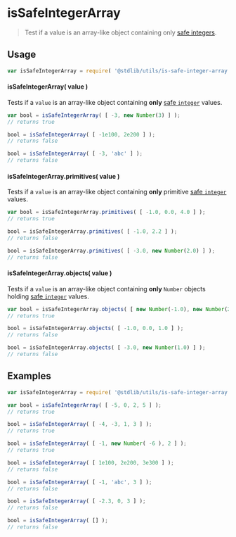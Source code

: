 # isSafeIntegerArray

> Test if a value is an array-like object containing only [safe integers][@stdlib/utils/is-safe-integer].


<section class="usage">

## Usage

``` javascript
var isSafeIntegerArray = require( '@stdlib/utils/is-safe-integer-array' );
```

#### isSafeIntegerArray( value )

Tests if a `value` is an array-like object containing __only__ [safe `integer`][@stdlib/utils/is-safe-integer] values.

``` javascript
var bool = isSafeIntegerArray( [ -3, new Number(3) ] );
// returns true

bool = isSafeIntegerArray( [ -1e100, 2e200 ] );
// returns false

bool = isSafeIntegerArray( [ -3, 'abc' ] );
// returns false
```

#### isSafeIntegerArray.primitives( value )

Tests if a `value` is an array-like object containing __only__ primitive [safe `integer`][@stdlib/utils/is-safe-integer] values.

``` javascript
var bool = isSafeIntegerArray.primitives( [ -1.0, 0.0, 4.0 ] );
// returns true

bool = isSafeIntegerArray.primitives( [ -1.0, 2.2 ] );
// returns false

bool = isSafeIntegerArray.primitives( [ -3.0, new Number(2.0) ] );
// returns false
```

#### isSafeIntegerArray.objects( value )

Tests if a `value` is an array-like object containing __only__ `Number` objects holding [safe `integer`][@stdlib/utils/is-safe-integer] values.

``` javascript
var bool = isSafeIntegerArray.objects( [ new Number(-1.0), new Number(2.0) ] );
// returns true

bool = isSafeIntegerArray.objects( [ -1.0, 0.0, 1.0 ] );
// returns false

bool = isSafeIntegerArray.objects( [ -3.0, new Number(1.0) ] );
// returns false
```

</section>

<!-- /.usage -->


<section class="examples">

## Examples

``` javascript
var isSafeIntegerArray = require( '@stdlib/utils/is-safe-integer-array' );

var bool = isSafeIntegerArray( [ -5, 0, 2, 5 ] );
// returns true

bool = isSafeIntegerArray( [ -4, -3, 1, 3 ] );
// returns true

bool = isSafeIntegerArray( [ -1, new Number( -6 ), 2 ] );
// returns true

bool = isSafeIntegerArray( [ 1e100, 2e200, 3e300 ] );
// returns false

bool = isSafeIntegerArray( [ -1, 'abc', 3 ] );
// returns false

bool = isSafeIntegerArray( [ -2.3, 0, 3 ] );
// returns false

bool = isSafeIntegerArray( [] );
// returns false
```

</section>

<!-- /.examples -->


<section class="links">

[@stdlib/utils/is-safe-integer]: https://github.com/stdlib-js/stdlib

</section>

<!-- /.links -->
